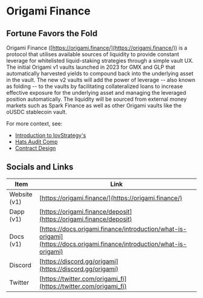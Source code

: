 # Origami Finance

## Fortune Favors the Fold

Origami Finance ([https://origami.finance/](https://origami.finance/)) is a protocol that utilises available sources of liquidity to provide constant leverage for whitelisted liquid-staking strategies through a simple vault UX. The initial Origami v1 vaults launched in 2023 for GMX and GLP that automatically harvested yields to compound back into the underlying asset in the vault. The new v2 vaults will add the power of leverage -- also known as folding -- to the vaults by facilitating collateralized loans to increase effective exposure for the underlying asset and managing the leveraged position automatically. The liquidity will be sourced from external money markets such as Spark Finance as well as other Origami vaults like the oUSDC stablecoin vault.

For more context, see:

* [Introduction to lovStrategy's](./contents/lovStrategyIntro.md)
* [Hats Audit Comp](./contents/OrigamiHatsAuditComp.md)
* [Contract Design](./contents/ContractDesign.md)

## Socials and Links

| Item    | Link                                                             |
| ------- | ---------------------------------------------------------------- |
| Website (v1) | [https://origami.finance/](https://origami.finance/)             |
| Dapp (v1)    | [https://origami.finance/deposit](https://origami.finance/deposit) |
| Docs (v1)    | [https://docs.origami.finance/introduction/what-is-origami](https://docs.origami.finance/introduction/what-is-origami)    |
| Discord | [https://discord.gg/origami](https://discord.gg/origami)         |
| Twitter | [https://twitter.com/origami_fi](https://twitter.com/origami_fi) |

